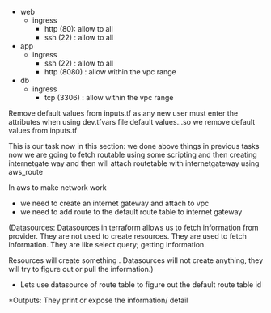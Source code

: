 * web
    * ingress
        * http (80): allow to all
        * ssh (22) : allow to all
* app
    * ingress
        * ssh (22) : allow to all
        * http (8080) : allow within the vpc range 
*  db
    * ingress 
        * tcp (3306) : allow within the vpc range 

Remove default values from inputs.tf as any new user must enter the attributes when using dev.tfvars file default values...so we remove default values from inputs.tf 

This is our task now in this section: we done above things in previous tasks now we are going to fetch routable using some scripting and then creating internetgate way and then will attach routetable with internetgateway using aws_route

In aws to make network work 
   * we need to create an internet gateway and attach to vpc 
   * we need to add route to the default route table to internet gateway

(Datasources:
 Datasources in terraform allows us to fetch information from provider. They are not used to create resources. They are used to fetch information. They are like select query; getting information.

 Resources will create something . Datasources will not create anything, they will try to figure out or pull the information.)

* Lets use datasource of route table to figure out the default route table id

*Outputs: They print or expose the information/ detail